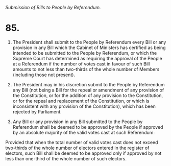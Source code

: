 *Submission of Bills to People by Referendum.*

# 85.

1. The President shall submit to the People by Referendum every Bill or any provision in any Bill which the Cabinet of Ministers has certified as being intended to be submitted to the People by Referendum, or which the Supreme Court has determined as requiring the approval of the People at a Referendum if the number of votes cast in favour of such Bill amounts to not less than two-thirds of the whole number of Members (including those not present).

2. The President may in his discretion submit to the People by Referendum any Bill (not being a Bill for the repeal or amendment of any provision of the Constitution, or for the addition of any provision to the Constitution, or for the repeal and replacement of the Constitution, or which is inconsistent with any provision of the Constitution), which has been rejected by Parliament.

3. Any Bill or any provision in any Bill submitted to the People by Referendum shall be deemed to be approved by the People if approved by an absolute majority of the valid votes cast at such Referendum:

Provided that when the total number of valid votes cast does not exceed two-thirds of the whole number of electors entered in the register of electors, such Bill shall be deemed to be approved only if approved by not less than one-third of the whole number of such electors.